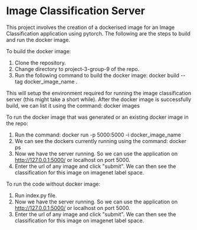 # Image Classification Server

This project involves the creation of a dockerised image for an Image Classification application using pytorch. The following are the steps to build and run the docker image. 

To build the docker image: 
1. Clone the repository.
2. Change directory to project-3-group-9 of the repo. 
3. Run the following command to build the docker image:
    docker build --tag docker_image_name .

This will setup the environment required for running the image classification server (this might take a short while). After the docker image is successfully build, we can list it using the command:
     docker images

To run the docker image that was generated or an existing docker image in the repo:
1. Run the command:
    docker run -p 5000:5000 -i docker_image_name
2. We can see the dockers currently running using the command:
    docker ps
3. Now we have the server running. So we can use the application on http://127.0.0.1:5000/ or localhost on port 5000. 
4. Enter the url of any image and click "submit". We can then see the classification for this image on imagenet label space. 

To run the code without docker image:
1. Run index.py file.
2. Now we have the server running. So we can use the application on http://127.0.0.1:5000/ or localhost on port 5000.
3. Enter the url of any image and click "submit". We can then see the classification for this image on imagenet label space.
     


